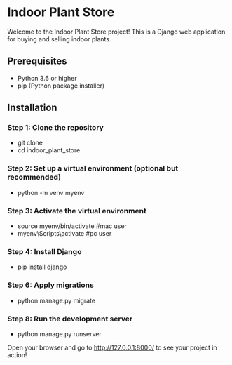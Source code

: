 # Indoor Plant Store

Welcome to the Indoor Plant Store project! This is a Django web application for buying and selling indoor plants.

## Prerequisites

- Python 3.6 or higher
- pip (Python package installer)

## Installation

### Step 1: Clone the repository

- git clone <repository-url>
- cd indoor_plant_store

### Step 2: Set up a virtual environment (optional but recommended)

- python -m venv myenv

### Step 3: Activate the virtual environment

- source myenv/bin/activate #mac user
- myenv\Scripts\activate #pc user

### Step 4: Install Django

- pip install django

### Step 6: Apply migrations

- python manage.py migrate

### Step 8: Run the development server

- python manage.py runserver

Open your browser and go to http://127.0.0.1:8000/ to see your project in action!





